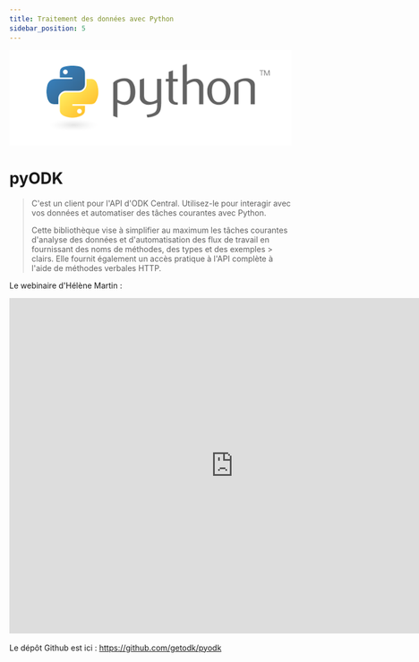 ```yaml
---
title: Traitement des données avec Python
sidebar_position: 5
---
```

![logo python](../ODK-CEN/fichiers/logos/logo_python.png)
# pyODK
> C'est un client pour l'API d'ODK Central. Utilisez-le pour interagir avec vos données et automatiser des tâches courantes avec Python.
> 
> Cette bibliothèque vise à simplifier au maximum les tâches courantes d'analyse des données et d'automatisation des flux de travail en fournissant des noms de méthodes, des types et des exemples > clairs.
> Elle fournit également un accès pratique à l'API complète à l'aide de méthodes verbales HTTP.

Le webinaire d'Hélène Martin :

<iframe width="800" height="600" src="https://www.youtube.com/embed/sIaquyz5bP8" title="Automating data analysis and workflows with pyODK" frameborder="0" allow="accelerometer; autoplay; clipboard-write; encrypted-media; gyroscope; picture-in-picture" allowfullscreen></iframe>

Le dépôt Github est ici : https://github.com/getodk/pyodk
